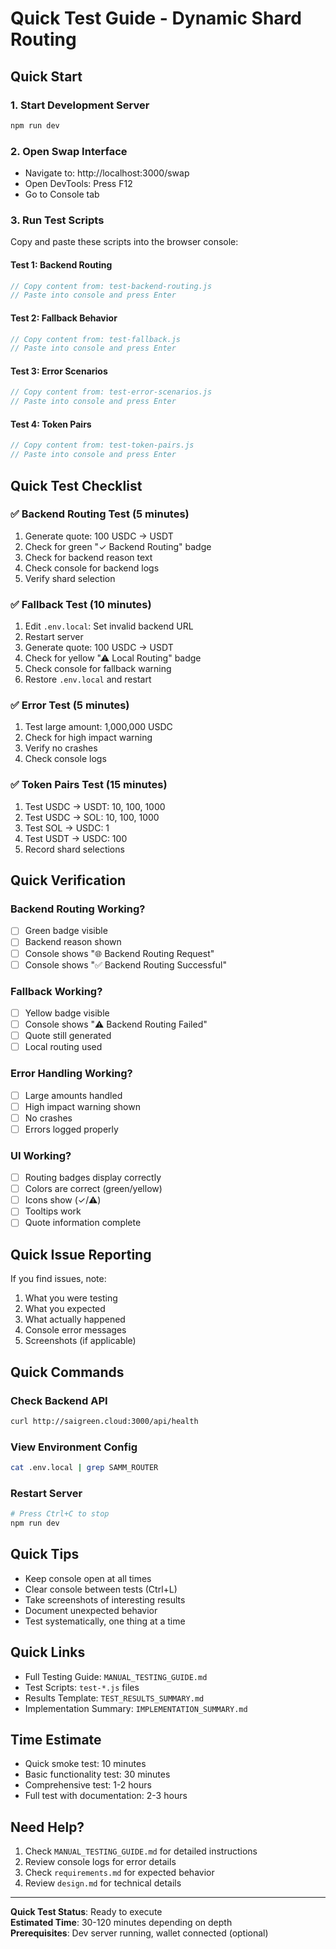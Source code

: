 # Quick Test Guide - Dynamic Shard Routing

## Quick Start

### 1. Start Development Server
```bash
npm run dev
```

### 2. Open Swap Interface
- Navigate to: http://localhost:3000/swap
- Open DevTools: Press F12
- Go to Console tab

### 3. Run Test Scripts

Copy and paste these scripts into the browser console:

#### Test 1: Backend Routing
```javascript
// Copy content from: test-backend-routing.js
// Paste into console and press Enter
```

#### Test 2: Fallback Behavior
```javascript
// Copy content from: test-fallback.js
// Paste into console and press Enter
```

#### Test 3: Error Scenarios
```javascript
// Copy content from: test-error-scenarios.js
// Paste into console and press Enter
```

#### Test 4: Token Pairs
```javascript
// Copy content from: test-token-pairs.js
// Paste into console and press Enter
```

## Quick Test Checklist

### ✅ Backend Routing Test (5 minutes)
1. Generate quote: 100 USDC → USDT
2. Check for green "✓ Backend Routing" badge
3. Check for backend reason text
4. Check console for backend logs
5. Verify shard selection

### ✅ Fallback Test (10 minutes)
1. Edit `.env.local`: Set invalid backend URL
2. Restart server
3. Generate quote: 100 USDC → USDT
4. Check for yellow "⚠ Local Routing" badge
5. Check console for fallback warning
6. Restore `.env.local` and restart

### ✅ Error Test (5 minutes)
1. Test large amount: 1,000,000 USDC
2. Check for high impact warning
3. Verify no crashes
4. Check console logs

### ✅ Token Pairs Test (15 minutes)
1. Test USDC → USDT: 10, 100, 1000
2. Test USDC → SOL: 10, 100, 1000
3. Test SOL → USDC: 1
4. Test USDT → USDC: 100
5. Record shard selections

## Quick Verification

### Backend Routing Working?
- [ ] Green badge visible
- [ ] Backend reason shown
- [ ] Console shows "🌐 Backend Routing Request"
- [ ] Console shows "✅ Backend Routing Successful"

### Fallback Working?
- [ ] Yellow badge visible
- [ ] Console shows "⚠️ Backend Routing Failed"
- [ ] Quote still generated
- [ ] Local routing used

### Error Handling Working?
- [ ] Large amounts handled
- [ ] High impact warning shown
- [ ] No crashes
- [ ] Errors logged properly

### UI Working?
- [ ] Routing badges display correctly
- [ ] Colors are correct (green/yellow)
- [ ] Icons show (✓/⚠)
- [ ] Tooltips work
- [ ] Quote information complete

## Quick Issue Reporting

If you find issues, note:
1. What you were testing
2. What you expected
3. What actually happened
4. Console error messages
5. Screenshots (if applicable)

## Quick Commands

### Check Backend API
```bash
curl http://saigreen.cloud:3000/api/health
```

### View Environment Config
```bash
cat .env.local | grep SAMM_ROUTER
```

### Restart Server
```bash
# Press Ctrl+C to stop
npm run dev
```

## Quick Tips

- Keep console open at all times
- Clear console between tests (Ctrl+L)
- Take screenshots of interesting results
- Document unexpected behavior
- Test systematically, one thing at a time

## Quick Links

- Full Testing Guide: `MANUAL_TESTING_GUIDE.md`
- Test Scripts: `test-*.js` files
- Results Template: `TEST_RESULTS_SUMMARY.md`
- Implementation Summary: `IMPLEMENTATION_SUMMARY.md`

## Time Estimate

- Quick smoke test: 10 minutes
- Basic functionality test: 30 minutes
- Comprehensive test: 1-2 hours
- Full test with documentation: 2-3 hours

## Need Help?

1. Check `MANUAL_TESTING_GUIDE.md` for detailed instructions
2. Review console logs for error details
3. Check `requirements.md` for expected behavior
4. Review `design.md` for technical details

---

**Quick Test Status**: Ready to execute  
**Estimated Time**: 30-120 minutes depending on depth  
**Prerequisites**: Dev server running, wallet connected (optional)
